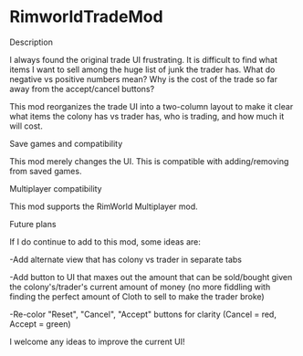 # RimworldTradeMod
 
Description

I always found the original trade UI frustrating. It is difficult to find what items I want to sell among the huge list of junk the trader has. What do negative vs positive numbers mean? Why is the cost of the trade so far away from the accept/cancel buttons?

This mod reorganizes the trade UI into a two-column layout to make it clear what items the colony has vs trader has, who is trading, and how much it will cost.


Save games and compatibility

This mod merely changes the UI. This is compatible with adding/removing from saved games.


Multiplayer compatibility

This mod supports the RimWorld Multiplayer mod.


Future plans

If I do continue to add to this mod, some ideas are:

-Add alternate view that has colony vs trader in separate tabs

-Add button to UI that maxes out the amount that can be sold/bought given the colony's/trader's current amount of money (no more fiddling with finding the perfect amount of Cloth to sell to make the trader broke)

-Re-color "Reset", "Cancel", "Accept" buttons for clarity (Cancel = red, Accept = green)


I welcome any ideas to improve the current UI!
